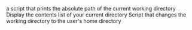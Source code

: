 a script that prints the absolute path of the current working directory
Display the contents list of your current directory
Script that changes the working directory to the user's home directory
